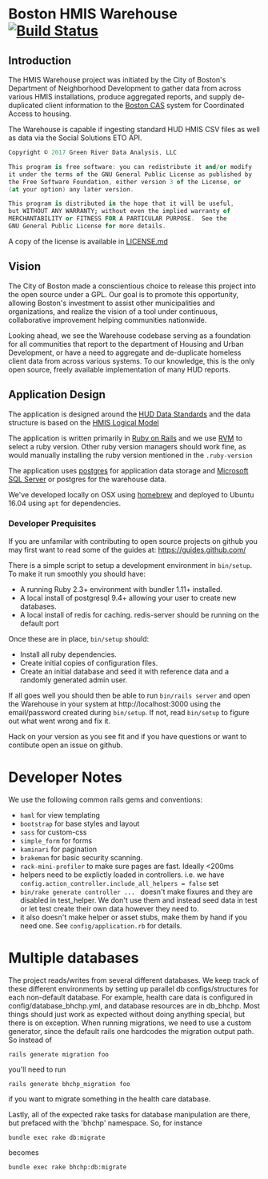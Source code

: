 # Boston HMIS Warehouse [![Build Status](https://travis-ci.org/greenriver/hmis-warehouse.svg?branch=master)](https://travis-ci.org/greenriver/hmis-warehouse)

## Introduction
The HMIS Warehouse project was initiated by the City of Boston's Department of Neighborhood Development to gather data from across various HMIS installations, produce aggregated reports, and supply de-duplicated client information to the [Boston CAS](https://github.com/greenriver/boston-cas) system for Coordinated Access to housing.

The Warehouse is capable if ingesting standard HUD HMIS CSV files as well as data via the Social Solutions ETO API.

```a
Copyright © 2017 Green River Data Analysis, LLC

This program is free software: you can redistribute it and/or modify
it under the terms of the GNU General Public License as published by
the Free Software Foundation, either version 3 of the License, or
(at your option) any later version.

This program is distributed in the hope that it will be useful,
but WITHOUT ANY WARRANTY; without even the implied warranty of
MERCHANTABILITY or FITNESS FOR A PARTICULAR PURPOSE.  See the
GNU General Public License for more details.
```

A copy of the license is available in [LICENSE.md](https://github.com/greenriver/hmis-warehouse/blob/master/LICENSE.md)

## Vision

The City of Boston made a conscientious choice to release this project into the open source under a GPL. Our goal is to promote this opportunity, allowing Boston's investment to assist other municipalities and organizations, and realize the vision of a tool under continuous, collaborative improvement helping communities nationwide.

Looking ahead, we see the Warehouse codebase serving as a foundation for all communities that report to the department of Housing and Urban Development, or have a need to aggregate and de-duplicate homeless client data from across various systems.  To our knowledge, this is the only open source, freely available implementation of many HUD reports.

## Application Design

The application is designed around the [HUD Data Standards](https://www.hudexchange.info/programs/hmis/hmis-data-and-technical-standards/) and the data structure is based on the [HMIS Logical Model](http://www.hudhdx.info/VendorResources.aspx)

The application is written primarily in [Ruby on Rails](http://rubyonrails.org) and we use [RVM](https://rvm.io/) to select a ruby version. Other ruby version managers should work fine, as would manually installing the ruby version mentioned in the `.ruby-version`

The application uses [postgres](https://www.postgresql.org/) for application data storage and [Microsoft SQL Server](https://www.microsoft.com/en-us/sql-server/) or postgres for the warehouse data.

We've developed locally on OSX using [homebrew](http://brew.sh/) and deployed to Ubuntu 16.04 using `apt` for dependencies.

### Developer Prequisites

If you are unfamilar with contributing to open source projects on github you may first want to read some of the guides at:  https://guides.github.com/

There is a simple script to setup a development environment in `bin/setup`. To make it run smoothly you should have:

* A running Ruby 2.3+ environment with bundler 1.11+ installed.
* A local install of postgresql 9.4+ allowing your user to create new databases.
* A local install of redis for caching. redis-server should be running on the default port

Once these are in place, `bin/setup` should:

* Install all ruby dependencies.
* Create initial copies of configuration files.
* Create an initial database and seed it with reference data and a randomly generated admin user.

If all goes well you should then be able to run `bin/rails server` and open the Warehouse in your system at http://localhost:3000 using the email/password created during `bin/setup`. If not, read `bin/setup` to figure out what went wrong and fix it.

Hack on your version as you see fit and if you have questions or want to contibute open an issue on github.

# Developer Notes

We use the following common rails gems and conventions:

* `haml` for view templating
* `bootstrap` for base styles and layout
* `sass` for custom-css
* `simple_form` for forms
* `kaminari` for pagination
* `brakeman` for basic security scanning.
* `rack-mini-profiler` to make sure pages are fast. Ideally <200ms
* helpers need to be explictly loaded in controllers. i.e. we have `config.action_controller.include_all_helpers = false` set
* `bin/rake generate controller ... ` doesn't make fixures and they are disabled in test_helper. We don't use them and instead seed data in test or let test create their own data however they need to.
* it also doesn't make helper or asset stubs, make them by hand if you need one. See `config/application.rb` for details.

# Multiple databases

The project reads/writes from several different databases. We keep track of these different environments by setting up parallel db configs/structures for each non-default database. For example, health care data is configured in config/database_bhchp.yml, and database resources are in db_bhchp. Most things should just work as expected without doing anything special, but there is on exception. When running migrations, we need to use a custom generator, since the default rails one hardcodes the migration output path. So instead of

```
rails generate migration foo
```

you'll need to run

```
rails generate bhchp_migration foo
```

if you want to migrate something in the health care database.

Lastly, all of the expected rake tasks for database manipulation are there, but prefaced with the 'bhchp' namespace. So, for instance

```
bundle exec rake db:migrate
```

becomes

```
bundle exec rake bhchp:db:migrate
```
